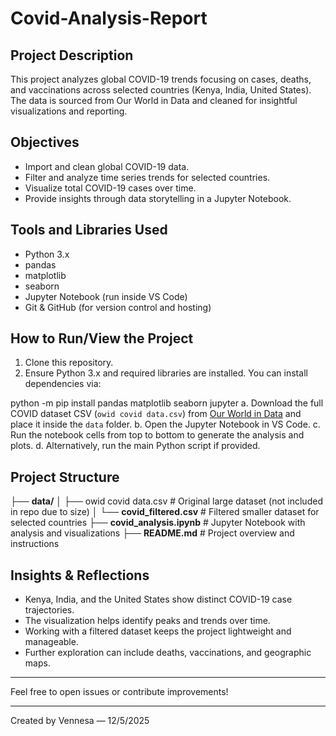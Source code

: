 # Covid-Analysis-Report

## Project Description
This project analyzes global COVID-19 trends focusing on cases, deaths, and vaccinations across selected countries (Kenya, India, United States). The data is sourced from Our World in Data and cleaned for insightful visualizations and reporting.

## Objectives
- Import and clean global COVID-19 data.
- Filter and analyze time series trends for selected countries.
- Visualize total COVID-19 cases over time.
- Provide insights through data storytelling in a Jupyter Notebook.

## Tools and Libraries Used
- Python 3.x
- pandas
- matplotlib
- seaborn
- Jupyter Notebook (run inside VS Code)
- Git & GitHub (for version control and hosting)

## How to Run/View the Project
1. Clone this repository.
2. Ensure Python 3.x and required libraries are installed. You can install dependencies via:

python -m pip install pandas matplotlib seaborn jupyter
a. Download the full COVID dataset CSV (`owid covid data.csv`) from [Our World in Data](https://ourworldindata.org/covid-cases) and place it inside the `data` folder.
b. Open the Jupyter Notebook in VS Code.
c. Run the notebook cells from top to bottom to generate the analysis and plots.
d. Alternatively, run the main Python script if provided.

## Project Structure

├── **data/**
│ ├── owid covid data.csv # Original large dataset (not included in repo due to size)
│ └── **covid_filtered.csv** # Filtered smaller dataset for selected countries
├── **covid_analysis.ipynb** # Jupyter Notebook with analysis and visualizations
├── **README.md** # Project overview and instructions


## Insights & Reflections
- Kenya, India, and the United States show distinct COVID-19 case trajectories.
- The visualization helps identify peaks and trends over time.
- Working with a filtered dataset keeps the project lightweight and manageable.
- Further exploration can include deaths, vaccinations, and geographic maps.

---

Feel free to open issues or contribute improvements!

---

Created by Vennesa — 12/5/2025
